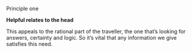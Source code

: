 Principle one

**Helpful relates to the head**

This appeals to the rational part of the
traveller, the one that’s looking for answers,
certainty and logic. So it’s vital that any
information we give satisfies this need.
